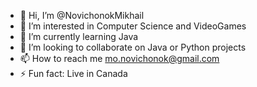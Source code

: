 - 👋 Hi, I’m @NovichonokMikhail
- 👀 I’m interested in Computer Science and VideoGames
- 🌱 I’m currently learning Java
- 💞️ I’m looking to collaborate on Java or Python projects
- 📫 How to reach me mo.novichonok@gmail.com
- ⚡ Fun fact: Live in Canada
